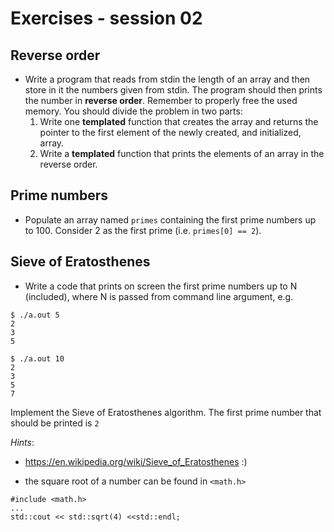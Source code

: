 # Exercises - session 02

## Reverse order
- Write a program that reads from stdin the length of an array and then store in it the numbers given from stdin. The program should then prints the number in **reverse order**. Remember to properly free the used memory. You should divide the problem in two parts:
  1. Write one **templated** function that creates the array and returns the pointer to the first element of the newly created, and initialized, array.
  2. Write a **templated** function that prints the elements of an array in the reverse order.
  

## Prime numbers
- Populate an array named `primes` containing the first prime numbers up to 100. Consider 2 as the first prime (i.e. `primes[0] == 2`).

## Sieve of Eratosthenes
- Write a code that prints on screen the first prime numbers up to N (included), where N is passed from command line argument, e.g.
```
$ ./a.out 5
2
3
5

$ ./a.out 10
2
3
5
7
```
Implement the Sieve of Eratosthenes algorithm. The first prime number that should be printed is `2`

*Hints*:
- https://en.wikipedia.org/wiki/Sieve_of_Eratosthenes :)

- the square root of a number can be found in `<math.h>`
```
#include <math.h>
...
std::cout << std::sqrt(4) <<std::endl;
```